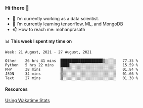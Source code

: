 ### Hi there 👋

- 🔭 I’m currently working as a data scientist.
- 🌱 I’m currently learning tensorflow, ML, and MongoDB
- 📫 How to reach me: mohanprasath

📊 **This week I spent my time on**
<!--START_SECTION:waka-->
```text
Week: 21 August, 2021 - 27 August, 2021

Other    26 hrs 41 mins  ███████████████████▒░░░░░   77.35 % 
Python   5 hrs 22 mins   ████░░░░░░░░░░░░░░░░░░░░░   15.59 % 
PHP      38 mins         ▒░░░░░░░░░░░░░░░░░░░░░░░░   01.84 % 
JSON     34 mins         ▒░░░░░░░░░░░░░░░░░░░░░░░░   01.66 % 
Text     27 mins         ▒░░░░░░░░░░░░░░░░░░░░░░░░   01.30 % 
```
<!--END_SECTION:waka-->

#### Resources
[Using Wakatime Stats](https://github.com/marketplace/actions/waka-readme)
